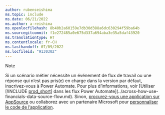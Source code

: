 ```yaml
---
author: rubenseishima
ms.topic: include
ms.date: 06/21/2022
ms.author: a-reishima
ms.openlocfilehash: 8b40b2a60159e7db30d388a6dc630294f59ba64b
ms.sourcegitcommit: f1e272485a0e675d337a694aba3e35a5daf43920
ms.translationtype: HT
ms.contentlocale: fr-CH
ms.lasthandoff: 07/09/2022
ms.locfileid: "9130302"
---
```

> [!NOTE]
> Si un scénario métier nécessite un événement de flux de travail ou une réponse qui n’est pas pris(e) en charge dans la version par défaut, inscrivez-vous à Power Automate. Pour plus d’informations, voir [Utiliser [!INCLUDE [prod_short](prod_short.md)] dans les flux Power Automate](../across-how-use-financials-data-source-flow.md). Sinon, [procurez-vous une application sur AppSource](https://go.microsoft.com/fwlink/?linkid=2081646) ou collaborez avec un partenaire Microsoft pour [personnaliser le code de l’application](/dynamics365/business-central/dev-itpro/developer/devenv-walkthrough-workflow-events-responses.md).

